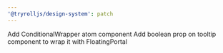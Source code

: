 ```yaml
---
'@tryrolljs/design-system': patch
---
```


Add ConditionalWrapper atom component
Add boolean prop on tooltip component to wrap it with FloatingPortal
